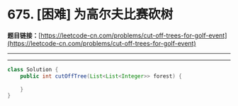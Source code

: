 # 675. [困难] 为高尔夫比赛砍树

**题目链接：**[https://leetcode-cn.com/problems/cut-off-trees-for-golf-event](https://leetcode-cn.com/problems/cut-off-trees-for-golf-event)

---

<Cards card="leetcode_675_cut-off-trees-for-golf-event"></Cards>

---

```java
class Solution {
    public int cutOffTree(List<List<Integer>> forest) {
        
    }
}
```